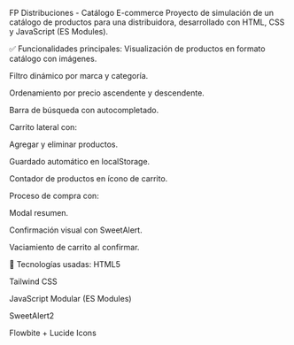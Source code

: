 FP Distribuciones - Catálogo E-commerce
Proyecto de simulación de un catálogo de productos para una distribuidora, desarrollado con HTML, CSS y JavaScript (ES Modules).

✅ Funcionalidades principales:
Visualización de productos en formato catálogo con imágenes.

Filtro dinámico por marca y categoría.

Ordenamiento por precio ascendente y descendente.

Barra de búsqueda con autocompletado.

Carrito lateral con:

Agregar y eliminar productos.

Guardado automático en localStorage.

Contador de productos en ícono de carrito.

Proceso de compra con:

Modal resumen.

Confirmación visual con SweetAlert.

Vaciamiento de carrito al confirmar.

🧱 Tecnologías usadas:
HTML5

Tailwind CSS

JavaScript Modular (ES Modules)

SweetAlert2

Flowbite + Lucide Icons